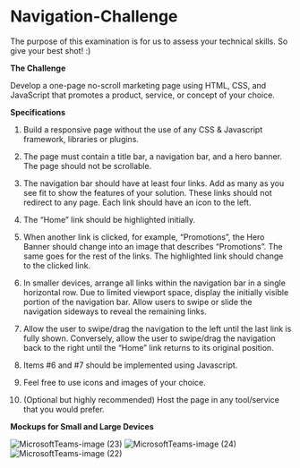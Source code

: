# Navigation-Challenge

The purpose of this examination is for us to assess your technical skills. So give your best shot! :)

**The Challenge**

Develop a one-page no-scroll marketing page using HTML, CSS, and JavaScript that promotes a product, service, or concept of your choice.

**Specifications**
  
1. Build a responsive page without the use of any CSS & Javascript framework, libraries or plugins.
  
2. The page must contain a title bar, a navigation bar, and a hero banner. The page should not be scrollable.
  
3. The navigation bar should have at least four links. Add as many as you see fit to show the features of your solution. These links should not redirect to any page. Each link should have an icon to the left.
  
4. The “Home” link should be highlighted initially.
  
5. When another link is clicked, for example, “Promotions”, the Hero Banner should change into an image that describes “Promotions”. The same goes for the rest of the links. The highlighted link should change to the clicked link.
  
6. In smaller devices, arrange all links within the navigation bar in a single horizontal row. Due to limited viewport space, display the initially visible portion of the navigation bar. Allow users to swipe or slide the navigation sideways to reveal the remaining links.
  
7. Allow the user to swipe/drag the navigation to the left until the last link is fully shown. Conversely, allow the user to swipe/drag the navigation back to the right until the “Home” link returns to its original position.

8. Items #6 and #7 should be implemented using Javascript.
  
9. Feel free to use icons and images of your choice.
  
10. (Optional but highly recommended) Host the page in any tool/service that you would prefer.

**Mockups for Small and Large Devices**

![MicrosoftTeams-image (23)](https://github.com/johnpaulsolo/one-page-challenge/assets/22829633/b54c0f02-5d92-4c3e-b091-6d4d1ca26253)
![MicrosoftTeams-image (24)](https://github.com/johnpaulsolo/one-page-challenge/assets/22829633/ac517bec-11d2-492b-a6ce-f0d4808de8f1)
![MicrosoftTeams-image (22)](https://github.com/johnpaulsolo/one-page-challenge/assets/22829633/7f842dbc-3705-487b-bf50-be552145ab36)
